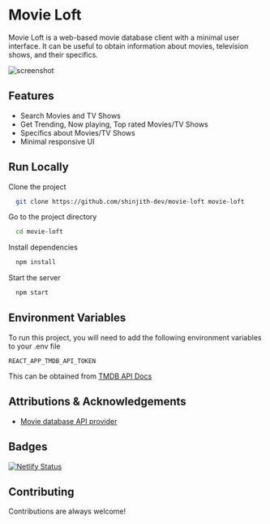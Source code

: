# Movie Loft

Movie Loft is a web-based movie database client with a minimal user interface. It can be useful to obtain information about movies, television shows, and their specifics.

![screenshot](https://github.com/shinjith-dev/movie-loft/blob/main/screeenshot/screenshot1.png?raw=true "screenshot")

## Features

- Search Movies and TV Shows
- Get Trending, Now playing, Top rated Movies/TV Shows
- Specifics about Movies/TV Shows
- Minimal responsive UI

## Run Locally

Clone the project

```bash
  git clone https://github.com/shinjith-dev/movie-loft movie-loft
```

Go to the project directory

```bash
  cd movie-loft
```

Install dependencies

```bash
  npm install
```

Start the server

```bash
  npm start
```

## Environment Variables

To run this project, you will need to add the following environment variables to your .env file

`REACT_APP_TMDB_API_TOKEN`

This can be obtained from [TMDB API Docs](https://developers.themoviedb.org/3)

## Attributions & Acknowledgements

- [Movie database API provider](https://www.themoviedb.org/)

## Badges

[![Netlify Status](https://api.netlify.com/api/v1/badges/628ca251-d51f-4b52-a6c1-4f7f4531dd64/deploy-status)](https://app.netlify.com/sites/movie-loft/deploys)

## Contributing

Contributions are always welcome!
